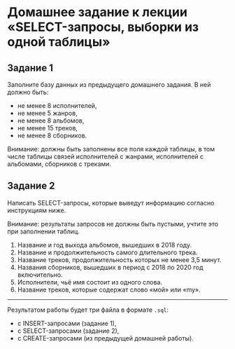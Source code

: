 # Домашнее задание к лекции «SELECT-запросы, выборки из одной таблицы»

## Задание 1

Заполните базу данных из предыдущего домашнего задания. В ней должно быть:

- не менее 8 исполнителей,
- не менее 5 жанров,
- не менее 8 альбомов,
- не менее 15 треков,
- не менее 8 сборников.

Внимание: должны быть заполнены все поля каждой таблицы, в том числе таблицы связей исполнителей с жанрами, исполнителей с альбомами, сборников с треками.

## Задание 2

Написать SELECT-запросы, которые выведут информацию согласно инструкциям ниже.

Внимание: результаты запросов не должны быть пустыми, учтите это при заполнении таблиц.

1. Название и год выхода альбомов, вышедших в 2018 году.
2. Название и продолжительность самого длительного трека.
3. Название треков, продолжительность которых не менее 3,5 минут.
4. Названия сборников, вышедших в период с 2018 по 2020 год включительно.
5. Исполнители, чьё имя состоит из одного слова.
6. Название треков, которые содержат слово «мой» или «my».

---

Результатом работы будет три файла в формате `.sql`:

- с INSERT-запросами (задание 1),
- с SELECT-запросами (задание 2),
- с CREATE-запросами (из предыдущей домашней работы).